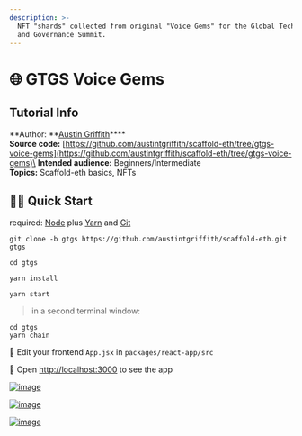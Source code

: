 ```yaml
---
description: >-
  NFT "shards" collected from original "Voice Gems" for the Global Technology
  and Governance Summit.
---
```


# 🌐 GTGS Voice Gems

## Tutorial Info

**Author: **[Austin Griffith](https://github.com/austintgriffith)****\
**Source code:** [https://github.com/austintgriffith/scaffold-eth/tree/gtgs-voice-gems](https://github.com/austintgriffith/scaffold-eth/tree/gtgs-voice-gems)\
**Intended audience:** Beginners/Intermediate\
**Topics:** Scaffold-eth basics, NFTs

## 🏃‍♀️ Quick Start

required: [Node](https://nodejs.org/dist/latest-v12.x/) plus [Yarn](https://classic.yarnpkg.com/en/docs/install/) and [Git](https://git-scm.com/downloads)

```
git clone -b gtgs https://github.com/austintgriffith/scaffold-eth.git gtgs

cd gtgs
```

```
yarn install
```

```
yarn start
```

> in a second terminal window:

```
cd gtgs
yarn chain
```

📝 Edit your frontend `App.jsx` in `packages/react-app/src`

📱 Open [http://localhost:3000](http://localhost:3000) to see the app

[![image](https://user-images.githubusercontent.com/2653167/116164560-2d0d3b80-a6b7-11eb-9549-ae5d1c025268.png)](https://user-images.githubusercontent.com/2653167/116164560-2d0d3b80-a6b7-11eb-9549-ae5d1c025268.png)

[![image](https://user-images.githubusercontent.com/2653167/116164529-1b2b9880-a6b7-11eb-8461-2f5caa574062.png)](https://user-images.githubusercontent.com/2653167/116164529-1b2b9880-a6b7-11eb-8461-2f5caa574062.png)

[![image](https://user-images.githubusercontent.com/2653167/116164544-22eb3d00-a6b7-11eb-89a9-f112f84a62cb.png)](https://user-images.githubusercontent.com/2653167/116164544-22eb3d00-a6b7-11eb-89a9-f112f84a62cb.png)
